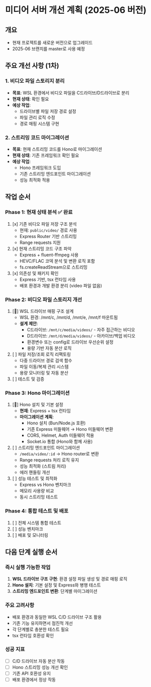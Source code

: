 # 미디어 서버 개선 계획 (2025-06 버전)

## 개요
- 현재 프로젝트를 새로운 버전으로 업그레이드
- 2025-06 브랜치를 master로 사용 예정

## 주요 개선 사항 (1차)

### 1. 비디오 파일 스토리지 분리
- **목표**: WSL 환경에서 비디오 파일을 C드라이브/D드라이브로 분리
- **현재 상태**: 확인 필요
- **예상 작업**:
  - 드라이브별 파일 저장 경로 설정
  - 파일 관리 로직 수정
  - 경로 매핑 시스템 구현

### 2. 스트리밍 코드 마이그레이션
- **목표**: 현재 스트리밍 코드를 Hono로 마이그레이션
- **현재 상태**: 기존 프레임워크 확인 필요
- **예상 작업**:
  - Hono 프레임워크 도입
  - 기존 스트리밍 엔드포인트 마이그레이션
  - 성능 최적화 적용

## 작업 순서

### Phase 1: 현재 상태 분석 ✅ 완료
1. [x] 기존 비디오 파일 저장 구조 분석
   - 현재: `public/video/` 경로 사용
   - Express Router 기반 스트리밍
   - Range requests 지원
2. [x] 현재 스트리밍 코드 구조 파악
   - Express + fluent-ffmpeg 사용
   - HEVC/FLAC 코덱 분석 및 변환 로직 포함
   - fs.createReadStream으로 스트리밍
3. [x] 의존성 및 패키지 확인
   - Express 기반, tsx 런타임 사용
   - 배포 환경과 개발 환경 분리 (video 파일 없음)

### Phase 2: 비디오 파일 스토리지 개선
1. [🔄] WSL 드라이브 매핑 구조 설계
   - WSL 환경: /mnt/c, /mnt/d, /mnt/e, /mnt/f 마운트됨
   - **설계 제안**:
     - C드라이브: `/mnt/c/media/videos/` - 자주 접근하는 비디오
     - D드라이브: `/mnt/d/media/videos/` - 아카이브/백업 비디오
     - 환경변수 또는 config로 드라이브 우선순위 설정
     - 용량 기반 자동 분산 로직
2. [ ] 파일 저장/조회 로직 리팩토링
   - 다중 드라이브 경로 검색 함수
   - 파일 이동/복제 관리 시스템
   - 용량 모니터링 및 자동 분산
3. [ ] 테스트 및 검증

### Phase 3: Hono 마이그레이션
1. [🔄] Hono 설치 및 기본 설정
   - **현재**: Express + tsx 런타임
   - **마이그레이션 계획**:
     - Hono 설치 (Bun/Node.js 호환)
     - 기존 Express 미들웨어 → Hono 미들웨어 변환
     - CORS, Helmet, Auth 미들웨어 적용
     - Socket.io 통합 (Hono와 함께 사용)
2. [ ] 스트리밍 엔드포인트 마이그레이션
   - `/media/video/:id` → Hono router로 변환
   - Range requests 처리 로직 유지
   - 성능 최적화 (스트림 처리)
   - 에러 핸들링 개선
3. [ ] 성능 테스트 및 최적화
   - Express vs Hono 벤치마크
   - 메모리 사용량 비교
   - 동시 스트리밍 테스트

### Phase 4: 통합 테스트 및 배포
1. [ ] 전체 시스템 통합 테스트
2. [ ] 성능 벤치마크
3. [ ] 배포 및 모니터링

## 다음 단계 실행 순서

### 즉시 실행 가능한 작업
1. **WSL 드라이브 구조 구현**: 환경 설정 파일 생성 및 경로 매핑 로직
2. **Hono 설치**: 기본 설정 및 Express와 병행 테스트
3. **스트리밍 엔드포인트 변환**: 단계별 마이그레이션

### 주요 고려사항
- 배포 환경과 동일한 WSL C/D 드라이브 구조 활용
- 기존 기능 유지하면서 점진적 개선
- 각 단계별로 충분한 테스트 필요
- tsx 런타임 호환성 확인

### 성공 지표
- [ ] C/D 드라이브 자동 분산 작동
- [ ] Hono 스트리밍 성능 개선 확인
- [ ] 기존 API 호환성 유지
- [ ] 배포 환경에서 정상 작동